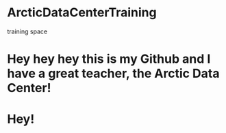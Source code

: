 # ArcticDataCenterTraining
training space


# Hey hey hey this is my Github and I have a great teacher, the Arctic Data Center!
# Hey!
